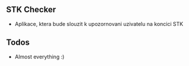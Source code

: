 
## STK Checker

* Aplikace, ktera bude slouzit k upozornovani uzivatelu na koncici STK

## Todos

- Almost everything :)
